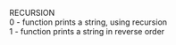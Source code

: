 RECURSION <br />
0 - function prints a string, using recursion <br />
1 - function prints a string in reverse order <br />
